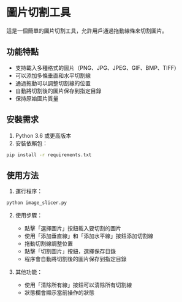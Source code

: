 # 圖片切割工具

這是一個簡單的圖片切割工具，允許用戶通過拖動線條來切割圖片。

## 功能特點

- 支持載入多種格式的圖片（PNG、JPG、JPEG、GIF、BMP、TIFF）
- 可以添加多條垂直和水平切割線
- 通過拖動可以調整切割線的位置
- 自動將切割後的圖片保存到指定目錄
- 保持原始圖片質量

## 安裝需求

1. Python 3.6 或更高版本
2. 安裝依賴包：
```bash
pip install -r requirements.txt
```

## 使用方法

1. 運行程序：
```bash
python image_slicer.py
```

2. 使用步驟：
   - 點擊「選擇圖片」按鈕載入要切割的圖片
   - 使用「添加垂直線」和「添加水平線」按鈕添加切割線
   - 拖動切割線調整位置
   - 點擊「切割圖片」按鈕，選擇保存目錄
   - 程序會自動將切割後的圖片保存到指定目錄

3. 其他功能：
   - 使用「清除所有線」按鈕可以清除所有切割線
   - 狀態欄會顯示當前操作的狀態 
